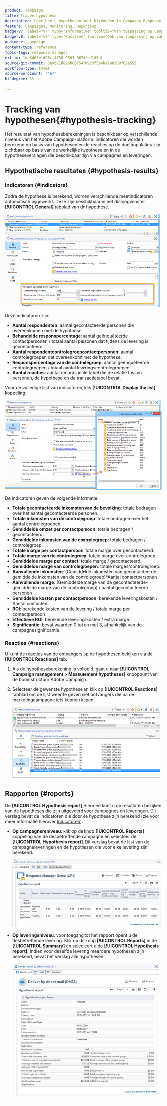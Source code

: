 ```yaml
---
product: campaign
title: Traceerhypothese
description: Leer hoe u hypothesen kunt bijhouden in Campagne Response Manager
feature: Campaigns, Monitoring, Reporting
badge-v7: label="v7" type="Informative" tooltip="Van toepassing op Campaign Classic v7"
badge-v8: label="v8" type="Positive" tooltip="Ook van toepassing op campagne v8"
audience: campaign
content-type: reference
topic-tags: response-manager
exl-id: 1dc6d03b-698c-4750-9563-0676fcd185df
source-git-commit: 3a9b21d626b60754789c3f594ba798309f62a553
workflow-type: tm+mt
source-wordcount: '467'
ht-degree: 1%

---
```


# Tracking van hypothesen{#hypothesis-tracking}



Het resultaat van hypotheseberekeningen is beschikbaar op verschillende niveaus van het Adobe Campaign-platform: indicatoren die worden berekend op basis van hypothesen en de reacties op de doelpopulaties zijn zichtbaar op basis van de werkelijke hypothese en in de hypotheseverslagen die beschikbaar zijn via campagnes en leveringen.

## Hypothetische resultaten {#hypothesis-results}

### Indicatoren {#indicators}

Zodra de hypothese is berekend, worden verschillende meetindicatoren automatisch bijgewerkt. Deze zijn beschikbaar in het dialoogvenster **[!UICONTROL General]** tabblad van de hypothese.

![](assets/response_hypothesis_delivery_example_010.png)

Deze indicatoren zijn:

* **Aantal respondenten**: aantal gecontacteerde personen die overeenkomen met de hypothese.
* **Behandelde responspercentage**: aantal geënquêteerde contactpersonen / totaal aantal personen dat tijdens de levering is gecontacteerd.
* **Aantal respondentcontrolegroepcontactpersonen**: aantal controlegroepen dat overeenkomt met de hypothese.
* **Responspercentage van de controlegroep**: aantal geënquêteerde controlegroepen / totaal aantal leveringscontrolegroepen.
* **Aantal reacties**: aantal records in de tabel die de relatie tussen personen, de hypothese en de transactietabel bevat.

Voor de volledige lijst van indicatoren, klik **[!UICONTROL Display the list]** koppeling:

![](assets/response_hypothesis_indicators_002.png)

De indicatoren geven de volgende informatie:

* **Totale gecontacteerde inkomsten van de bevolking**: totale bedragen over het aantal gecontacteerde personen.
* **Totale inkomsten van de controlegroep**: totale bedragen over het aantal controlegroepen.
* **Gemiddelde omzet per contactpersoon**: totale bedragen / gecontacteerd.
* **Gemiddelde inkomsten van de controlegroep**: totale bedragen / controlegroep.
* **Totale marge per contactpersoon**: totale marge over gecontacteerd.
* **Totale marge van de controlegroep**: totale marge over controlegroep.
* **Gemiddelde marge per contact**: totale marge / gecontacteerd.
* **Gemiddelde marge van controlegroepen**: totale marges/controlegroep.
* **Aanvullende inkomsten**: (Gemiddelde inkomsten van gecontacteerde-gemiddelde inkomsten van de controlegroep)&#42;Aantal contactpersonen
* **Aanvullende marge**: (Gemiddelde marge van de gecontacteerde-gemiddelde marge van de controlegroep) / aantal gecontacteerde personen
* **Gemiddelde kosten per contactpersoon**: berekende leveringskosten / Aantal contacten.
* **ROI**: berekende kosten van de levering / totale marge per contactpersoon
* **Effectieve ROI**: berekende leveringskosten / extra marge.
* **Significantie**: bevat waarden 0 tot en met 3, afhankelijk van de campagnesignificantie.

### Reacties {#reactions}

U kunt de reacties van de ontvangers op de hypothesen bekijken via de **[!UICONTROL Reactions]** tab.

1. Als de hypotheseberekening is voltooid, gaat u naar **[!UICONTROL Campaign management > Measurement hypotheses]** knooppunt van de boomstructuur Adobe Campaign.
1. Selecteer de gewenste hypothese en klik op **[!UICONTROL Reactions]** tabblad om de lijst weer te geven met ontvangers die na de marketingcampagne iets kunnen kopen.

   ![](assets/response_hypothesis_reactions_001.png)

## Rapporten {#reports}

De **[!UICONTROL Hypothesis report]** Hiermee kunt u de resultaten bekijken van de hypotheses die zijn uitgevoerd voor campagnes en leveringen. Dit verslag bevat de indicatoren die door de hypothese zijn berekend (zie voor meer informatie hierover [Indicatoren](#indicators)).

* **Op campagnereniveau**: klik op de knop **[!UICONTROL Reports]** koppeling van de desbetreffende campagne en selecteer de **[!UICONTROL Hypothesis report]**. Dit verslag bevat de lijst van de campagneleveringen en de hypothesen die voor elke levering zijn berekend.

  ![](assets/response_hypothesis_campaign_report_001.png)

* **Op leveringsniveau**: voor toegang tot het rapport opent u de desbetreffende levering. Klik op de knop **[!UICONTROL Reports]** in de **[!UICONTROL Summary]** en selecteert u de **[!UICONTROL Hypothesis report]**. Indien voor dezelfde levering meerdere hypothesen zijn berekend, bevat het verslag alle hypothesen.

  ![](assets/response_hypothesis_delivery_report_001.png)
